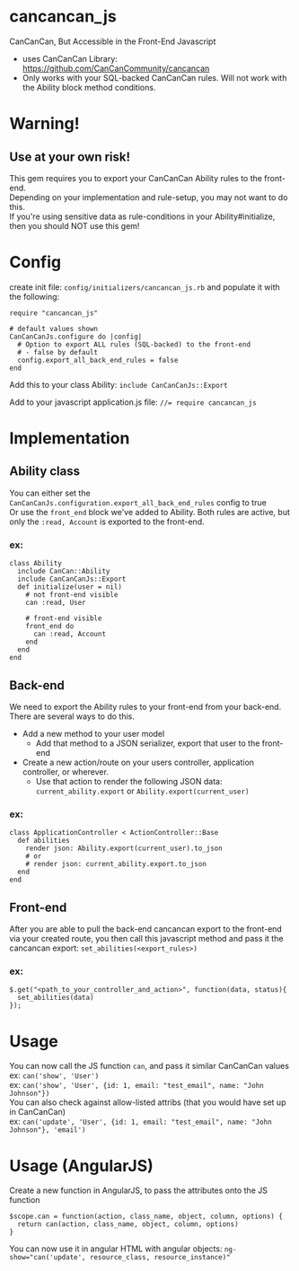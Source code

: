 # cancancan_js
CanCanCan, But Accessible in the Front-End Javascript
- uses CanCanCan Library: https://github.com/CanCanCommunity/cancancan
- Only works with your SQL-backed CanCanCan rules. Will not work with the Ability block method conditions.

# Warning!
## Use at your own risk!
This gem requires you to export your CanCanCan Ability rules to the front-end.  
Depending on your implementation and rule-setup, you may not want to do this.  
If you're using sensitive data as rule-conditions in your Ability#initialize, then you should NOT use this gem!

# Config
create init file: `config/initializers/cancancan_js.rb`
and populate it with the following:
```
require "cancancan_js"

# default values shown
CanCanCanJs.configure do |config|
  # Option to export ALL rules (SQL-backed) to the front-end
  # - false by default
  config.export_all_back_end_rules = false
end
```

Add this to your class Ability:
`include CanCanCanJs::Export`

Add to your javascript application.js file:
`//= require cancancan_js`

# Implementation
## Ability class
You can either set the `CanCanCanJs.configuration.export_all_back_end_rules` config to true  
Or use the `front_end` block we've added to Ability. Both rules are active, but only the `:read, Account` is exported to the front-end.
### ex:
```
class Ability
  include CanCan::Ability
  include CanCanCanJs::Export
  def initialize(user = nil)
    # not front-end visible 
    can :read, User

    # front-end visible 
    front_end do 
      can :read, Account
    end
  end
end
```

## Back-end
We need to export the Ability rules to your front-end from your back-end. There are several ways to do this.
- Add a new method to your user model
  - Add that method to a JSON serializer, export that user to the front-end
- Create a new action/route on your users controller, application controller, or wherever.
  - Use that action to render the following JSON data: `current_ability.export` or `Ability.export(current_user)`
### ex:
```
class ApplicationController < ActionController::Base
  def abilities
    render json: Ability.export(current_user).to_json
    # or
    # render json: current_ability.export.to_json
  end
end
```

## Front-end
After you are able to pull the back-end cancancan export to the front-end via your created route, you then call this javascript method and pass it the cancancan export:
`set_abilities(<export_rules>)`
### ex:
```
$.get("<path_to_your_controller_and_action>", function(data, status){
  set_abilities(data)
});
```

# Usage
You can now call the JS function `can`, and pass it similar CanCanCan values  
ex: `can('show', 'User')`  
ex: `can('show', 'User', {id: 1, email: "test_email", name: "John Johnson"})`  
You can also check against allow-listed attribs (that you would have set up in CanCanCan)  
ex: `can('update', 'User', {id: 1, email: "test_email", name: "John Johnson"}, 'email')`  

# Usage (AngularJS)  
Create a new function in AngularJS, to pass the attributes onto the JS function  
```
$scope.can = function(action, class_name, object, column, options) {
  return can(action, class_name, object, column, options)
}
```
You can now use it in angular HTML with angular objects:
`ng-show="can('update', resource_class, resource_instance)"`
